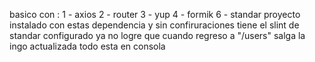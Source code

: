basico con :
1 - axios
2 - router
3 - yup
4 - formik
6 - standar
proyecto instalado con estas dependencia y sin confiruraciones
tiene el slint de standar configurado ya
no logre que cuando regreso a "/users" salga la ingo actualizada todo esta en consola

